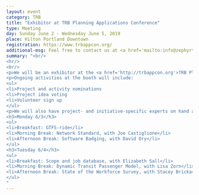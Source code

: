 ```yaml
---
layout: event
category: TRB
title: "Exhibitor at TRB Planning Applications Conference"
type: Meeting
day: Sunday June 2 - Wednesday June 5, 2019 
place: Hilton Portland Downtown
registration: https://www.trbappcon.org/
additional-msg: Feel free to contact us at <a href='mailto:info@zephyrtransport.org'>info@zephyrtransport.org</a> if you would like to schedule a meeting to learn more or discuss an idea.
summary: "<br/>
<hr/>
<br/>
<p>We will be an exhibitor at the <a href='http://trbappcon.org'>TRB Planning Applications Conference</a>. It will be a great opportunity to sit down at our booth and chat with people leading various projects and the organization as a whole.
<p>Ongoing activities at the booth will include:
<ul>
<li>Project and activity nominations
<li>Project idea voting  
<li>Volunteer sign up
</ul>
<p>We will also have project- and initiative-specific experts on hand at the booth according to the following schedule.
<h3>Monday 6/3</h3>
<ul>
<li>Breakfast: GTFS-ride</li>
<li>Morning Break: Network Standard, with Joe Castiglione</li>
<li>Afternoon Break: Software Badging, with David Ory</li>
</ul>
<h3>Tuesday 6/4</h3>
<ul>
<li>Breakfast: Scope and job database, with Elizabeth Sall</li>
<li>Morning Break: Dynamic Transit Passenger Model, with Lisa Zorn</li>
<li>Afternoon Break: State of the Workforce Survey, with Stacey Bricka</li>
</ul>
"
---
```


